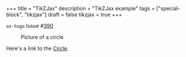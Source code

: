 +++
title = "TikZJax"
description = "TikZJax example"
tags = ["special-block", "tikzjax"]
draft = false
tikzjax = true
+++

`ox-hugo` Issue #[390](https://github.com/kaushalmodi/ox-hugo/issues/390)

<span class="org-target" id="org-target--circle"></span>

<figure>
<script type="text/tikz">
  \begin{tikzpicture}
\draw (0,0) circle (1in);
\end{tikzpicture}
</script>
<figcaption>Picture of a circle</figcaption>
</figure>

Here's a link to the [Circle](#org-target--circle).
